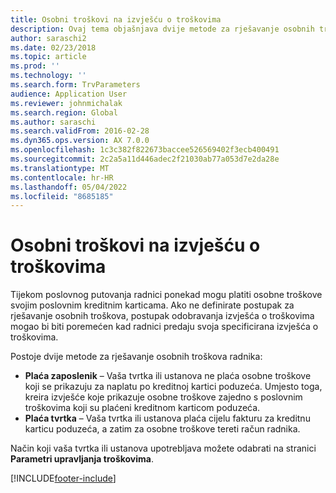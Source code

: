 ```yaml
---
title: Osobni troškovi na izvješću o troškovima
description: Ovaj tema objašnjava dvije metode za rješavanje osobnih troškova radnika u Microsoft Dynamics 365 Finance.
author: saraschi2
ms.date: 02/23/2018
ms.topic: article
ms.prod: ''
ms.technology: ''
ms.search.form: TrvParameters
audience: Application User
ms.reviewer: johnmichalak
ms.search.region: Global
ms.author: saraschi
ms.search.validFrom: 2016-02-28
ms.dyn365.ops.version: AX 7.0.0
ms.openlocfilehash: 1c3c382f822673baccee526569402f3ecb400491
ms.sourcegitcommit: 2c2a5a11d446adec2f21030ab77a053d7e2da28e
ms.translationtype: MT
ms.contentlocale: hr-HR
ms.lasthandoff: 05/04/2022
ms.locfileid: "8685185"
---
```

# <a name="personal-expenses-on-an-expense-report"></a>Osobni troškovi na izvješću o troškovima

Tijekom poslovnog putovanja radnici ponekad mogu platiti osobne troškove svojim poslovnim kreditnim karticama. Ako ne definirate postupak za rješavanje osobnih troškova, postupak odobravanja izvješća o troškovima mogao bi biti poremećen kad radnici predaju svoja specificirana izvješća o troškovima. 

Postoje dvije metode za rješavanje osobnih troškova radnika:

- **Plaća zaposlenik** – Vaša tvrtka ili ustanova ne plaća osobne troškove koji se prikazuju za naplatu po kreditnoj kartici poduzeća. Umjesto toga, kreira izvješće koje prikazuje osobne troškove zajedno s poslovnim troškovima koji su plaćeni kreditnom karticom poduzeća.
- **Plaća tvrtka** – Vaša tvrtka ili ustanova plaća cijelu fakturu za kreditnu karticu poduzeća, a zatim za osobne troškove tereti račun radnika.

Način koji vaša tvrtka ili ustanova upotrebljava možete odabrati na stranici **Parametri upravljanja troškovima**.


[!INCLUDE[footer-include](../includes/footer-banner.md)]